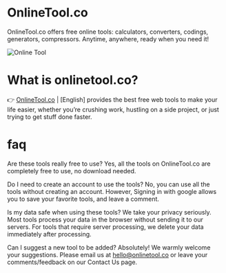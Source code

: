 # OnlineTool.co
OnlineTool.co offers free online tools: calculators, converters, codings, generators, compressors. Anytime, anywhere, ready when you need it!

![Online Tool](https://onlinetool.co/onlinetool.png)

# What is onlinetool.co?
👉 [OnlineTool.co](https://onlinetool.co) | [English] provides the best free web tools to make your life easier, whether you’re crushing work, hustling on a side project, or just trying to get stuff done faster.

# faq
Are these tools really free to use?
Yes, all the tools on OnlineTool.co are completely free to use, no download needed.

Do I need to create an account to use the tools?
No, you can use all the tools without creating an account. However, Signing in with google allows you to save your favorite tools, and leave a comment.

Is my data safe when using these tools?
We take your privacy seriously. Most tools process your data in the browser without sending it to our servers. For tools that require server processing, we delete your data immediately after processing.

Can I suggest a new tool to be added?
Absolutely! We warmly welcome your suggestions. Please email us at hello@onlinetool.co or leave your comments/feedback on our Contact Us page.
